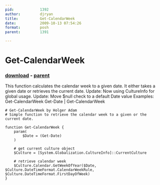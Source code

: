 ```yaml
---
pid:            1392
author:         djryan
title:          Get-CalendarWeek
date:           2009-10-13 07:54:26
format:         posh
parent:         1391

---
```


# Get-CalendarWeek

### [download](//scripts/1392.ps1) - [parent](//scripts/1391.md)

This function calculates the calendar week to a given date. It either takes a given date or retrieves the current date.
Update: Now using CultureInfo for global usage.
Update: Move $null check to a default Date value
Examples:
Get-CalendarWeek
Get-Date | Get-CalendarWeek


```posh
# Get-CalendarWeek by Holger Adam
# Simple function to retrieve the calendar week to a given or the current date.

function Get-CalendarWeek {
	param(
		$Date = (Get-Date)
	)
	
	# get current culture object
	$Culture = [System.Globalization.CultureInfo]::CurrentCulture
	
	# retrieve calendar week
	$Culture.Calendar.GetWeekOfYear($Date, $Culture.DateTimeFormat.CalendarWeekRule, $Culture.DateTimeFormat.FirstDayOfWeek)
}
```
